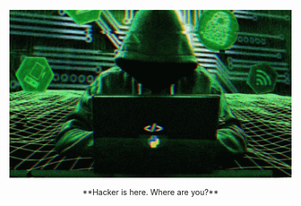 <p align="center">
  <img width="100%" height="300" src="image/hacker-python.gif">
</p>

<p align="center">
  **Hacker is here. Where are you?**
</p>


<!--
**matpakke/matpakke** is a ✨ _special_ ✨ repository because its `README.md` (this file) appears on your GitHub profile.

Here are some ideas to get you started:

- 🔭 I’m currently working on ...
- 🌱 I’m currently learning ...
- 👯 I’m looking to collaborate on ...
- 🤔 I’m looking for help with ...
- 💬 Ask me about ...
- 📫 How to reach me: ...
- 😄 Pronouns: ...
- ⚡ Fun fact: ...
-->
